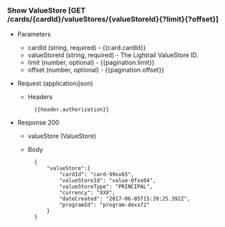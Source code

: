 ### Show ValueStore [GET /cards/{cardId}/valueStores/{valueStoreId}{?limit}{?offset}]
+ Parameters
    + cardId (string, required) - {{card.cardId}}
    + valueStoreId (string, required) - The Lightrail ValueStore ID.
    + limit (number, optional) - {{pagination.limit}}
    + offset (number, optional) - {{pagination.offset}}
    
+ Request (application/json)
    + Headers
    
            {{header.authorization}}

    
+ Response 200
    + valueStore (ValueStore)

    + Body

            {
                "valueStore":{
                    "cardId": "card-99xx65",
                    "valueStoreId": "value-0fxx04",
                    "valueStoreType": "PRINCIPAL",
                    "currency": "XXX",
                    "dateCreated": "2017-06-05T15:39:25.392Z",
                    "programId": "program-dexx72"
                }
            }


